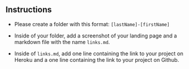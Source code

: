 ## Instructions

- Please create a folder with this format: `[lastName]-[firstName]`

- Inside of your folder, add a screenshot of your landing page and a markdown file with the name `links.md`. 

- Inside of `links.md`, add one line containing the link to your project on Heroku and a one line containing the link to your project on Github. 